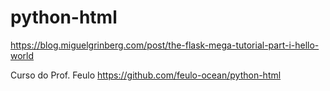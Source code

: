 # python-html

https://blog.miguelgrinberg.com/post/the-flask-mega-tutorial-part-i-hello-world

Curso do Prof. Feulo
https://github.com/feulo-ocean/python-html

